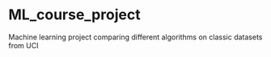 # ML_course_project
Machine learning project comparing different algorithms on classic datasets from UCI
